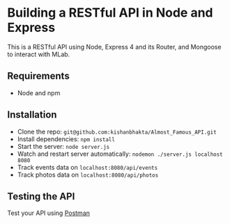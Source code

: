 # Building a RESTful API in Node and Express

This is a RESTful API using Node, Express 4 and its Router, and Mongoose to interact with MLab.

## Requirements

- Node and npm

## Installation

- Clone the repo: `git@github.com:kishanbhakta/Almost_Famous_API.git`
- Install dependencies: `npm install`
- Start the server: `node server.js`
- Watch and restart server automatically: `nodemon ./server.js localhost 8080`
- Track events data on `localhost:8080/api/events`
- Track photos data on `localhost:8080/api/photos`

## Testing the API
Test your API using [Postman](https://chrome.google.com/webstore/detail/postman-rest-client-packa/fhbjgbiflinjbdggehcddcbncdddomop)
